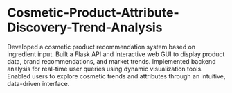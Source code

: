 # Cosmetic-Product-Attribute-Discovery-Trend-Analysis
Developed a cosmetic product recommendation system based on ingredient input.
Built a Flask API and interactive web GUI to display product data, brand recommendations, and market trends.
Implemented backend analysis for real-time user queries using dynamic visualization tools.
Enabled users to explore cosmetic trends and attributes through an intuitive, data-driven interface.
